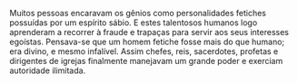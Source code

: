 ﻿Muitos pessoas encaravam os gênios como personalidades fetiches possuídas por um espírito sábio. E estes talentosos humanos logo aprenderam a recorrer à fraude e trapaças para servir aos seus interesses egoístas. Pensava-se que um homem fetiche fosse mais do que humano; era divino, e mesmo infalível. Assim chefes, reis, sacerdotes, profetas e dirigentes de igrejas finalmente manejavam um grande poder e exerciam autoridade ilimitada.